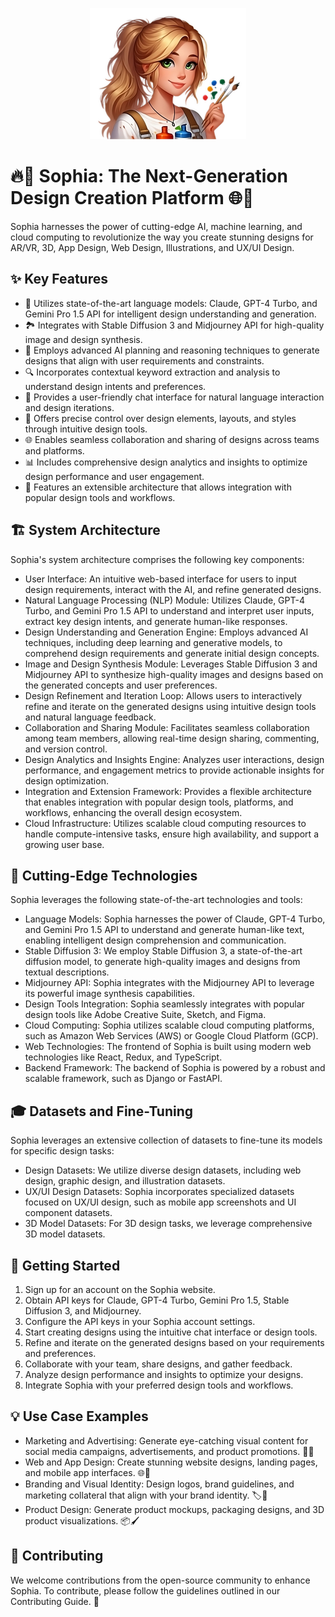 <p align="center"> <img src="./logo.png" alt="Logo" width="250" height="210"> </p> <div align="center"> 

</div> <h1>🔥🎨 Sophia: The Next-Generation Design Creation Platform 🌐🎥</h1> <p>Sophia harnesses the power of cutting-edge AI, machine learning, and cloud computing to revolutionize the way you create stunning designs for AR/VR, 3D, App Design, Web Design, Illustrations, and UX/UI Design.</p> <h2>✨ Key Features</h2> <ul> <li>🤖 Utilizes state-of-the-art language models: Claude, GPT-4 Turbo, and Gemini Pro 1.5 API for intelligent design understanding and generation.</li> <li>🏞️ Integrates with Stable Diffusion 3 and Midjourney API for high-quality image and design synthesis.</li> <li>🧠 Employs advanced AI planning and reasoning techniques to generate designs that align with user requirements and constraints.</li> <li>🔍 Incorporates contextual keyword extraction and analysis to understand design intents and preferences.</li> <li>💬 Provides a user-friendly chat interface for natural language interaction and design iterations.</li> <li>📐 Offers precise control over design elements, layouts, and styles through intuitive design tools.</li> <li>🌐 Enables seamless collaboration and sharing of designs across teams and platforms.</li> <li>📊 Includes comprehensive design analytics and insights to optimize design performance and user engagement.</li> <li>🔌 Features an extensible architecture that allows integration with popular design tools and workflows.</li> </ul> <h2>🏗️ System Architecture</h2> <p>Sophia's system architecture comprises the following key components:</p> <ul> <li>User Interface: An intuitive web-based interface for users to input design requirements, interact with the AI, and refine generated designs.</li> <li>Natural Language Processing (NLP) Module: Utilizes Claude, GPT-4 Turbo, and Gemini Pro 1.5 API to understand and interpret user inputs, extract key design intents, and generate human-like responses.</li> <li>Design Understanding and Generation Engine: Employs advanced AI techniques, including deep learning and generative models, to comprehend design requirements and generate initial design concepts.</li> <li>Image and Design Synthesis Module: Leverages Stable Diffusion 3 and Midjourney API to synthesize high-quality images and designs based on the generated concepts and user preferences.</li> <li>Design Refinement and Iteration Loop: Allows users to interactively refine and iterate on the generated designs using intuitive design tools and natural language feedback.</li> <li>Collaboration and Sharing Module: Facilitates seamless collaboration among team members, allowing real-time design sharing, commenting, and version control.</li> <li>Design Analytics and Insights Engine: Analyzes user interactions, design performance, and engagement metrics to provide actionable insights for design optimization.</li> <li>Integration and Extension Framework: Provides a flexible architecture that enables integration with popular design tools, platforms, and workflows, enhancing the overall design ecosystem.</li> <li>Cloud Infrastructure: Utilizes scalable cloud computing resources to handle compute-intensive tasks, ensure high availability, and support a growing user base.</li> </ul> <h2>🌟 Cutting-Edge Technologies</h2> <p>Sophia leverages the following state-of-the-art technologies and tools:</p> <ul> <li>Language Models: Sophia harnesses the power of Claude, GPT-4 Turbo, and Gemini Pro 1.5 API to understand and generate human-like text, enabling intelligent design comprehension and communication.</li> <li>Stable Diffusion 3: We employ Stable Diffusion 3, a state-of-the-art diffusion model, to generate high-quality images and designs from textual descriptions.</li> <li>Midjourney API: Sophia integrates with the Midjourney API to leverage its powerful image synthesis capabilities.</li> <li>Design Tools Integration: Sophia seamlessly integrates with popular design tools like Adobe Creative Suite, Sketch, and Figma.</li> <li>Cloud Computing: Sophia utilizes scalable cloud computing platforms, such as Amazon Web Services (AWS) or Google Cloud Platform (GCP).</li> <li>Web Technologies: The frontend of Sophia is built using modern web technologies like React, Redux, and TypeScript.</li> <li>Backend Framework: The backend of Sophia is powered by a robust and scalable framework, such as Django or FastAPI.</li> </ul> <h2>🎓 Datasets and Fine-Tuning</h2> <p>Sophia leverages an extensive collection of datasets to fine-tune its models for specific design tasks:</p> <ul> <li>Design Datasets: We utilize diverse design datasets, including web design, graphic design, and illustration datasets.</li> <li>UX/UI Design Datasets: Sophia incorporates specialized datasets focused on UX/UI design, such as mobile app screenshots and UI component datasets.</li> <li>3D Model Datasets: For 3D design tasks, we leverage comprehensive 3D model datasets.</li> </ul> <h2>🚀 Getting Started</h2> <ol> <li>Sign up for an account on the Sophia website.</li> <li>Obtain API keys for Claude, GPT-4 Turbo, Gemini Pro 1.5, Stable Diffusion 3, and Midjourney.</li> <li>Configure the API keys in your Sophia account settings.</li> <li>Start creating designs using the intuitive chat interface or design tools.</li> <li>Refine and iterate on the generated designs based on your requirements and preferences.</li> <li>Collaborate with your team, share designs, and gather feedback.</li> <li>Analyze design performance and insights to optimize your designs.</li> <li>Integrate Sophia with your preferred design tools and workflows.</li> </ol> <h2>💡 Use Case Examples</h2> <ul> <li>Marketing and Advertising: Generate eye-catching visual content for social media campaigns, advertisements, and product promotions. 📣🎨</li> <li>Web and App Design: Create stunning website designs, landing pages, and mobile app interfaces. 🌐📱</li> <li>Branding and Visual Identity: Design logos, brand guidelines, and marketing collateral that align with your brand identity. 🏷️🎨</li> <li>Product Design: Generate product mockups, packaging designs, and 3D product visualizations. 📦🖌️</li> </ul> <h2>🤝 Contributing</h2> <p>We welcome contributions from the open-source community to enhance Sophia. To contribute, please follow the guidelines outlined in our Contributing Guide. 🙌</p>
